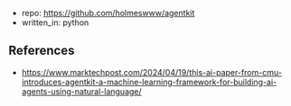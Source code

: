 
- repo: https://github.com/holmeswww/agentkit
- written_in: python

## References

- https://www.marktechpost.com/2024/04/19/this-ai-paper-from-cmu-introduces-agentkit-a-machine-learning-framework-for-building-ai-agents-using-natural-language/